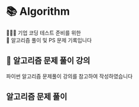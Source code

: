 # 📚 Algorithm
🧑🏻‍💻 기업 코딩 테스트 준비를 위한<br>
📔 알고리즘 풀이 및 PS 문제 기록입니다<br>

## 📌 알고리즘 문제 풀이 강의

파이썬 알고리즘 문제풀이 강의를 참고하여 작성하였습니다

## 알고리즘 문제 풀이

